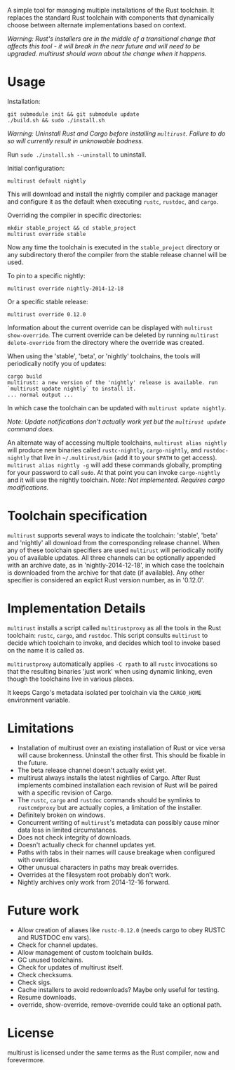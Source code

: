 A simple tool for managing multiple installations of the Rust
toolchain. It replaces the standard Rust toolchain with components
that dynamically choose between alternate implementations based on
context.

*Warning: Rust's installers are in the middle of a transitional change
that affects this tool - it will break in the near future and will
need to be upgraded. multirust should warn about the change when it
happens.*

# Usage

Installation:

```
git submodule init && git submodule update
./build.sh && sudo ./install.sh
```

*Warning: Uninstall Rust and Cargo before installing `multirust`.
Failure to do so will currently result in unknowable badness.*

Run `sudo ./install.sh --uninstall` to uninstall.

Initial configuration:

```
multirust default nightly
```

This will download and install the nightly compiler and package
manager and configure it as the default when executing `rustc`,
`rustdoc`, and `cargo`.

Overriding the compiler in specific directories:

```
mkdir stable_project && cd stable_project
multirust override stable
```

Now any time the toolchain is executed in the `stable_project`
directory or any subdirectory therof the compiler from the stable
release channel will be used.

To pin to a specific nightly:

```
multirust override nightly-2014-12-18
```

Or a specific stable release:

```
multirust override 0.12.0
```

Information about the current override can be displayed with `multirust
show-override`. The current override can be deleted by running
`multirust delete-override` from the directory where the override was
created.

When using the 'stable', 'beta', or 'nightly' toolchains, the tools
will periodically notify you of updates:

```
cargo build
multirust: a new version of the 'nightly' release is available. run `multirust update nightly` to install it.
... normal output ...
```

In which case the toolchain can be updated with `multirust update
nightly`.

*Note: Update notifications don't actually work yet but the `multirust
 update` command does.*

An alternate way of accessing multiple toolchains, `multirust alias
nightly` will produce new binaries called `rustc-nightly`,
`cargo-nightly`, and `rustdoc-nightly` that live in `~/.multirust/bin`
(add it to your `$PATH` to get access). `multirust alias nightly -g`
will add these commands globally, prompting for your password to call
`sudo`. At that point you can invoke `cargo-nightly` and it will use
the nightly toolchain. *Note: Not implemented. Requires cargo
modifications.*

# Toolchain specification

`multirust` supports several ways to indicate the toolchain: 'stable',
'beta' and 'nightly' all download from the corresponding release
channel. When any of these toolchain specifiers are used `multirust`
will periodically notify you of available updates. All three channels
can be optionally appended with an archive date, as in
'nightly-2014-12-18', in which case the toolchain is downloaded from
the archive for that date (if available). Any other specifier is
considered an explict Rust version number, as in '0.12.0'.

# Implementation Details

`multirust` installs a script called `multirustproxy` as all the tools
in the Rust toolchain: `rustc`, `cargo`, and `rustdoc`.  This script
consults `multirust` to decide which toolchain to invoke, and decides
which tool to invoke based on the name it is called as.

`multirustproxy` automatically applies `-C rpath` to all `rustc`
invocations so that the resulting binaries 'just work' when using
dynamic linking, even though the toolchains live in various places.

It keeps Cargo's metadata isolated per toolchain via the `CARGO_HOME`
environment variable.

# Limitations

* Installation of multirust over an existing installation of Rust or
  vice versa will cause brokenness. Uninstall the other first. This
  should be fixable in the future.
* The beta release channel doesn't actually exist yet.
* multirust always installs the latest nightlies of Cargo. After Rust
  implements combined installation each revision of Rust will be
  paired with a specific revision of Cargo.
* The `rustc`, `cargo` and `rustdoc` commands should be symlinks to
  `rustcmdproxy` but are actually copies, a limitation of the
  installer.
* Definitely broken on windows.
* Concurrent writing of `multirust`'s metadata can possibly cause
  minor data loss in limited circumstances.
* Does not check integrity of downloads.
* Doesn't actually check for channel updates yet.
* Paths with tabs in their names will cause breakage when configured
  with overrides.
* Other unusual characters in paths may break overrides.
* Overrides at the filesystem root probably don't work.
* Nightly archives only work from 2014-12-16 forward.

# Future work

* Allow creation of aliases like `rustc-0.12.0` (needs cargo to obey RUSTC and RUSTDOC env vars).
* Check for channel updates.
* Allow management of custom toolchain builds.
* GC unused toolchains.
* Check for updates of multirust itself.
* Check checksums.
* Check sigs.
* Cache installers to avoid redownloads? Maybe only useful for testing.
* Resume downloads.
* override, show-override, remove-override could take an optional path.

# License

multirust is licensed under the same terms as the Rust compiler, now and
forevermore.
